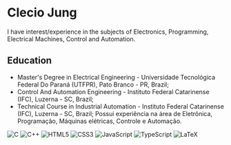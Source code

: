# Clecio Jung

I have interest/experience in the subjects of Electronics, Programming, Electrical Machines, Control and Automation.

## Education

- Master's Degree in Electrical Engineering - Universidade Tecnológica Federal Do Paraná (UTFPR), Pato Branco - PR, Brazil;
- Control And Automation Engineering - Instituto Federal Catarinense (IFC), Luzerna - SC, Brazil;
- Technical Course in Industrial Automation - Instituto Federal Catarinense (IFC), Luzerna - SC, Brazil;
Possui experiência na área de Eletrônica, Programação, Máquinas elétricas, Controle e Automação.

![C](https://img.shields.io/badge/c-%2300599C.svg?style=for-the-badge&logo=c&logoColor=white)
![C++](https://img.shields.io/badge/c++-%2300599C.svg?style=for-the-badge&logo=c%2B%2B&logoColor=white)
![HTML5](https://img.shields.io/badge/html5-%23E34F26.svg?style=for-the-badge&logo=html5&logoColor=white)
![CSS3](https://img.shields.io/badge/css3-%231572B6.svg?style=for-the-badge&logo=css3&logoColor=white)
![JavaScript](https://img.shields.io/badge/javascript-%23323330.svg?style=for-the-badge&logo=javascript&logoColor=%23F7DF1E)
![TypeScript](https://img.shields.io/badge/typescript-%23007ACC.svg?style=for-the-badge&logo=typescript&logoColor=white)
![LaTeX](https://img.shields.io/badge/latex-%23008080.svg?style=for-the-badge&logo=latex&logoColor=white)
